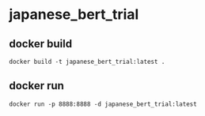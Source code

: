 # japanese_bert_trial

## docker build

```
docker build -t japanese_bert_trial:latest .
```

## docker run

```
docker run -p 8888:8888 -d japanese_bert_trial:latest
```
